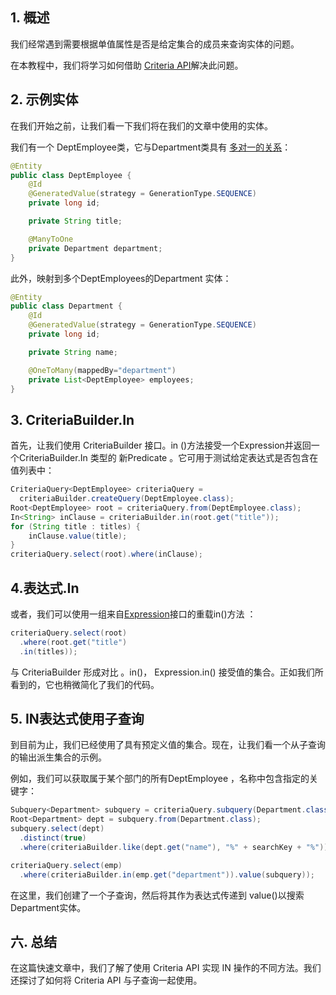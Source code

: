 ## 1. 概述

我们经常遇到需要根据单值属性是否是给定集合的成员来查询实体的问题。

在本教程中，我们将学习如何借助 [Criteria API](https://www.baeldung.com/hibernate-criteria-queries)解决此问题。

## 2. 示例实体

在我们开始之前，让我们看一下我们将在我们的文章中使用的实体。

我们有一个 DeptEmployee类，它与Department类具有 [多对一的关系](https://www.baeldung.com/hibernate-one-to-many)：

```java
@Entity
public class DeptEmployee {
    @Id
    @GeneratedValue(strategy = GenerationType.SEQUENCE)
    private long id;

    private String title;

    @ManyToOne
    private Department department;
}
```

此外，映射到多个DeptEmployees的Department 实体：

```java
@Entity
public class Department {
    @Id
    @GeneratedValue(strategy = GenerationType.SEQUENCE)
    private long id;

    private String name;

    @OneToMany(mappedBy="department")
    private List<DeptEmployee> employees;
}
```

## 3. CriteriaBuilder.In

首先，让我们使用 CriteriaBuilder 接口。in ()方法接受一个Expression并返回一个CriteriaBuilder.In 类型的 新Predicate 。它可用于测试给定表达式是否包含在值列表中：

```java
CriteriaQuery<DeptEmployee> criteriaQuery = 
  criteriaBuilder.createQuery(DeptEmployee.class);
Root<DeptEmployee> root = criteriaQuery.from(DeptEmployee.class);
In<String> inClause = criteriaBuilder.in(root.get("title"));
for (String title : titles) {
    inClause.value(title);
}
criteriaQuery.select(root).where(inClause);
```

## 4.表达式.In

或者，我们可以使用一组来自[Expression](https://javaee.github.io/javaee-spec/javadocs/javax/persistence/criteria/Expression.html)接口的重载in()方法 ：

```java
criteriaQuery.select(root)
  .where(root.get("title")
  .in(titles));
```

与 CriteriaBuilder 形成对比 。in()， Expression.in() 接受值的集合。正如我们所看到的，它也稍微简化了我们的代码。

## 5. IN表达式使用子查询

到目前为止，我们已经使用了具有预定义值的集合。现在，让我们看一个从子查询的输出派生集合的示例。

例如，我们可以获取属于某个部门的所有DeptEmployee ，名称中包含指定的关键字：

```java
Subquery<Department> subquery = criteriaQuery.subquery(Department.class);
Root<Department> dept = subquery.from(Department.class);
subquery.select(dept)
  .distinct(true)
  .where(criteriaBuilder.like(dept.get("name"), "%" + searchKey + "%"));

criteriaQuery.select(emp)
  .where(criteriaBuilder.in(emp.get("department")).value(subquery));
```

在这里，我们创建了一个子查询，然后将其作为表达式传递到 value()以搜索Department实体。

## 六. 总结

在这篇快速文章中，我们了解了使用 Criteria API 实现 IN 操作的不同方法。我们还探讨了如何将 Criteria API 与子查询一起使用。